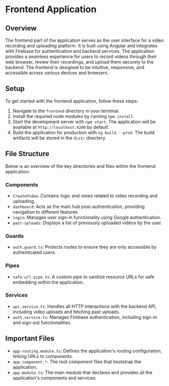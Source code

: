 
# Frontend Application

## Overview

The frontend part of the application serves as the user interface for a video recording and uploading platform. It is built using Angular and integrates with Firebase for authentication and backend services. The application provides a seamless experience for users to record videos through their web browser, review their recordings, and upload them securely to the backend. The frontend is designed to be intuitive, responsive, and accessible across various devices and browsers.

## Setup

To get started with the frontend application, follow these steps:

1. Navigate to the `frontend` directory in your terminal.
2. Install the required node modules by running `npm install`.
3. Start the development server with `npm start`. The application will be available at `http://localhost:4200` by default.
4. Build the application for production with `ng build --prod`. The build artifacts will be stored in the `dist/` directory.

## File Structure

Below is an overview of the key directories and files within the frontend application:

### Components

- `CreateVideo`: Contains logic and views related to video recording and uploading.
- `dashboard`: Acts as the main hub post-authentication, providing navigation to different features.
- `login`: Manages user sign-in functionality using Google authentication.
- `past-uploads`: Displays a list of previously uploaded videos by the user.

### Guards

- `auth.guard.ts`: Protects routes to ensure they are only accessible by authenticated users.

### Pipes

- `safe-url.pipe.ts`: A custom pipe to sanitize resource URLs for safe embedding within the application.

### Services

- `api.service.ts`: Handles all HTTP interactions with the backend API, including video uploads and fetching past uploads.
- `auth.service.ts`: Manages Firebase authentication, including sign-in and sign-out functionalities.

## Important Files

- `app-routing.module.ts`: Defines the application's routing configuration, linking URLs to components.
- `app.component.*`: The root component files that bootstrap the application.
- `app.module.ts`: The main module that declares and provides all the application's components and services.
